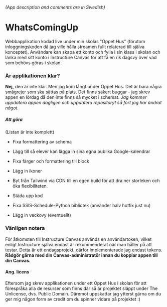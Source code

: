 *(App description and comments are in Swedish)*

# WhatsComingUp

Webbapplikation kodad live under min skolas "Öppet Hus" (förutom inloggningskoden då jag ville hålla streamen fullt relaterad till själva konceptet). Användare kan skapa ett konto och fylla i sin klass i skolan och länka med sitt konto i Instructure Canvas för att få en rik dagsvy över vad som behövs göras i skolan. 

### Är applikationen klar?

**Nej,** den är inte klar. Men jag kom långt under Öppet Hus. Det är bara några smågrejer som ska sättas på plats. Det finns säkert buggar - jag skrev appen en lördag då den inte finns så mycket i schemat. *Jag kommer uppdatera appen dagligen och uppdatera repositoryt så fort jag har ändrat något.*

##### Att göra

(Listan är inte komplett)

* Fixa formattering av schema

* Lägg till så elever kan lägga in sina egna publika Google-kalendrar

* Fixa färger och formattering till block

* Lägg in ikoner

* Byt från Tailwind via CDN till en egen build för att dra ner storleken och öka flexibiliteten.

* Städa upp kod

* Fixa SSIS-Schedule-Python bibliotek (använder halv hotfix just nu)

* Lägg in veckovy (eventuellt)

### Vänligen notera

För åtkomsten till Instructure Canvas används en användartoken, vilket enligt Instructure själva endast är rekommenderat när man håller på att testar. Detta är ett endagsprojekt, därför implementerade jag endast tokens. **Rådgör gärna med din Canvas-administratör innan du kopplar appen till din Canvas.**

#### Ang. licens

Eftersom jag skrev applikationen under ett Öppet Hus i skolan för att förespråka alla de resurser som finns där så är projektet släppt under The Unlicense, dvs. Public Domain.
Däremot uppskattar jag ytterst gärna om du ger mig någon form av credit om du spinner vidare på projektet :)
